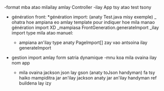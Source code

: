 -format mba atao milailay amlay Controller
-ilay App tsy atao test tsony

- génération front:
  \*génération import: (anaty Test.java misy exemple)
  \_ ohatra hoe ampiana <import> eo amlay template pour indiquer hoe mila manao génération import XD
  \_mampiasa FrontGeneration.generateImport
  \_ilay import type mila atao manuel:

  - ampiana an'ilay type anaty PageImport[] zay vao antsoina ilay generateImport

- gestion import amlay form satria dynamique
  -mnu koa mila ovaina ilay nom app
  - mila ovaina jackson json lay gson (anaty toJson handyman) fa tsy haiko mampiditra jar an'ilay jackson anaty jar an'ilay handyman ref buildena lay izy
